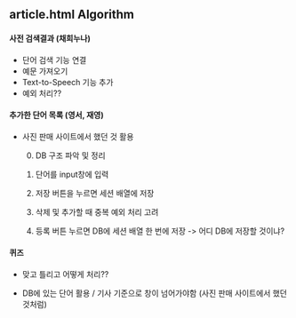 ## article.html Algorithm

#### 사전 검색결과 (채희누나)

- 단어 검색 기능 연결
- 예문 가져오기
- Text-to-Speech 기능 추가
- 예외 처리??

#### 추가한 단어 목록 (영서, 재영)

- 사진 판매 사이트에서 했던 것 활용

  0. DB 구조 파악 및 정리

  1. 단어를 input창에 입력
  2. 저장 버튼을 누르면 세션 배열에 저장
  3. 삭제 및 추가할 때 중복 예외 처리 고려
  4. 등록 버튼 누르면 DB에 세션 배열 한 번에 저장 -> 어디 DB에 저장할 것이냐?

#### 퀴즈

- 맞고 틀리고 어떻게 처리??

- DB에 있는 단어 활용 / 기사 기준으로 창이 넘어가야함 (사진 판매 사이트에서 했던 것처럼)